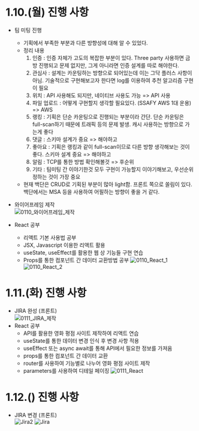 # 1.10.(월) 진행 사항
* 팀 미팅 진행 
	* 기획에서 부족한 부분과 다른 방향성에 대해 알 수 있었다. 
  * 정리 내용
    1. 인증 : 인증 자체가 고도의 복잡한 부분이 있다. Three party 사용하면 금방 진행되고 문제 없지만, 그게 아니라면 인증 설계를 따로 해야한다.   
    2. 관심사 : 설계는 카운팅하는 방향으로 되어있는데 이는 그닥 플러스 사항이 아님. 기술적으로 구현해보고자 한다면 log를 이용하여 추천 알고리즘 구현이 필요 
    3. 위치 : API 사용해도 되지만, 네이티브 사용도 가능 => API 사용
    4. 파일 업로드 : 어떻게 구현할지 생각할 필요있다. (SSAFY AWS 1대 운용) => AWS 
    5. 랭킹 : 기획은 단순 카운팅으로 진행되는 부분이라 간단. 단순 카운팅은 full-scan하기 때문에 트래픽 등의 문제 발생.  캐시 사용하는 방향으로 가는게 좋다
    6. 댓글 : 스키마 설계가 중요 => 해야하고
    7. 좋아요 : 기획은 랭킹과 같이 full-scan이므로 다른 방향 생각해보는 것이 좋다. 스키마 설계 중요 => 해야하고
    8. 알림 : TCP를 통한 방법 확인해볼것 => 후순위
    9. 기타 : 팀미팅 간 이야기한것 모두 구현이 가능할지 이야기해보고, 우선순위 정하는 것이 가장 중요 
  * 현재 백단은 CRUD로 기획된 부분이 많아 light함. 프론트 쪽으로 쏠림이 있다. 백단에서는 MSA 등을 사용하여 어필하는 방향이 좋을 거 같다.

* 와이어프레임 제작<br/>
  ![0110_와이어프레임_제작](/uploads/7ec2197427b2a274e862818c6a080b11/0110_와이어프레임_제작.JPG)

* React 공부<br/>
  * 리액트 기본 사용법 공부
  * JSX, Javascript 이용한 리액트 활용
  * useState, useEffect를 활용한 웹 상 기능들 구현 연습
  * Props를 통한 컴포넌트 간 데이터 교환방법 공부
  ![0110_React_1](/uploads/9223b7b89471f2f2a3726011675c18e8/0110_React_1.JPG)
  ![0110_React_2](/uploads/9e587181d23e8d7466c95e833ddb4653/0110_React_2.JPG)

# 1.11.(화) 진행 사항
* JIRA 완성 (프론트)<br/>
  ![0111_JIRA_제작](/uploads/0b1c98431d74ce1f3b9e13ba8656376f/0111_JIRA_제작.JPG)
* React 공부<br/>
  * API를 활용한 영화 평점 사이트 제작하여 리액트 연습
  * useState를 통한 데이터 변경 인식 후 변경 사항 적용
  * useEffect 또는 async await를 통해 API에서 필요한 정보를 가져옴
  * props를 통한 컴포넌트 간 데이터 교환
  * router를 사용하여 기능별로 나누어 영화 평점 사이트 제작
  * parameters를 사용하여 디테일 페이징 
  ![0111_React](/uploads/e5cef43bf94826aba74db8d2eb66ebcf/0111_React.JPG)

# 1.12.() 진행 사항
* JIRA 변경 (프론트)<br/>
  ![Jira2](/uploads/1c21d8c6d232ee7fc34e9eac2bed3f2c/Jira2.JPG)
  ![Jira](/uploads/69e02b6054f287ee3439eac0338aae0d/Jira.JPG)
